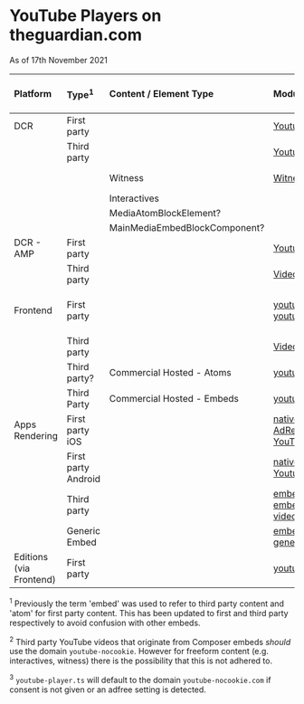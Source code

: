 # YouTube Players on theguardian.com

As of 17th November 2021

**Platform**|**Type<sup>1</sup>**|**Content / Element Type**|**Module(s)**|**Domain from CAPI?**|**Domain<sup>2</sup>**|**Example**
:-----|:-----|:-----|:-----|:-----|:-----|:-----
DCR|First party| |[YoutubeAtom](https://github.com/guardian/atoms-rendering/blob/main/src/YoutubeAtom.tsx)| |youtube.com|[link](https://www.theguardian.com/world/2021/jun/24/hong-kong-apple-daily-queue-final-edition-newspaper)
| |Third party| |[YoutubeEmbedBlockComponent](https://github.com/guardian/dotcom-rendering/blob/main/dotcom-rendering/src/web/components/elements/YoutubeEmbedBlockComponent.tsx)|Y|youtube-nocookie.com|[link](https://www.theguardian.com/music/musicblog/2015/may/27/stone-roses-spike-island-the-reality)
 | | |Witness|[WitnessVideoBlockComponent](https://github.com/guardian/dotcom-rendering/blob/main/dotcom-rendering/src/web/components/elements/WitnessBlockComponent.tsx#L235)|Y|youtube.com|[link - no 15 ](https://www.theguardian.com/lifeandstyle/2015/aug/28/20-awesome-board-games-you-may-never-have-heard-of)
 | | |Interactives| |?|youtube.com|[link](https://www.theguardian.com/world/ng-interactive/2017/mar/10/the-internet-warriors-meet-the-trolls-in-their-own-homes-video)
 | | | MediaAtomBlockElement?| |?|
 | | | MainMediaEmbedBlockComponent?| |?|
DCR - AMP|First party| |[YoutubeBlockComponent](https://github.com/guardian/dotcom-rendering/blob/main/dotcom-rendering/src/amp/components/elements/YoutubeBlockComponent.tsx)| |youtube-nocookie.com|[link](https://amp.theguardian.com/world/2021/jun/24/hong-kong-apple-daily-queue-final-edition-newspaper)
| |Third party| |[VideoYoutubeBlockComponent](https://github.com/guardian/dotcom-rendering/blob/main/dotcom-rendering/src/amp/components/elements/VideoYoutubeBlockComponent.tsx)| |youtube-nocookie.com|[link](https://amp.theguardian.com/music/musicblog/2015/may/27/stone-roses-spike-island-the-reality)
Frontend|First party| |[youtube.scala.html](https://github.com/guardian/frontend/blob/main/common/app/views/fragments/atoms/youtube.scala.html)<br /> [youtube-player.ts](https://github.com/guardian/frontend/blob/main/static/src/javascripts/projects/common/modules/atoms/youtube-player.ts)| |youtube.com / youtube-nocookie.com <sup>3</sup>|[link](https://www.theguardian.com/world/2021/jun/24/hong-kong-apple-daily-queue-final-edition-newspaper?dcr=false)
 | |Third party| | [VideoEmbedCleaner.scala](https://github.com/guardian/frontend/blob/main/common/app/views/support/cleaner/VideoEmbedCleaner.scala)|Y|youtube-nocookie.com|[link](https://www.theguardian.com/music/musicblog/2015/may/27/stone-roses-spike-island-the-reality?dcr=false)
 | |Third party?| Commercial Hosted - Atoms | [youtube-player.ts](https://github.com/guardian/frontend/blob/main/static/src/javascripts/projects/common/modules/atoms/youtube-player.ts)| |youtube.com|[link](https://www.theguardian.com/advertiser-content/microsoft-ai-for-earth/microsoft-ai-research)
 | |Third Party | Commercial Hosted - Embeds | [youtube-player.ts](https://github.com/guardian/frontend/blob/main/static/src/javascripts/projects/common/modules/atoms/youtube-player.ts)| |youtube-nocookie.com|[link](https://www.theguardian.com/advertiser-content/radioactive-amazon-original-movie/radioactive)
Apps Rendering |First party iOS| |[nativeCommunication.ts](https://github.com/guardian/dotcom-rendering/blob/fcb2d6b958cce04a65498154e3a2ed91b7182d3e/apps-rendering/src/client/nativeCommunication.ts#L190-L216) <br /> [AdRequestFactory.swift](https://github.com/guardian/ios-live/blob/9cf48e65f1874b1eb8457499ceda9af7ed9afa44/GLA/GLA/Classes/AdRequestFactory.swift#L109-L137)<br />[YouTubeWrapper.swift](https://github.com/guardian/ios-live/blob/9cf48e65f1874b1eb8457499ceda9af7ed9afa44/GLA/GLA/Classes/YouTubeWrapper.swift#L268-L286)| |?|[web link](https://mobile.guardianapis.com/rendered-items/world/2021/jun/24/hong-kong-apple-daily-queue-final-edition-newspaper)
| |First party Android| |[nativeCommunication.ts](https://github.com/guardian/dotcom-rendering/blob/fcb2d6b958cce04a65498154e3a2ed91b7182d3e/apps-rendering/src/client/nativeCommunication.ts#L190-L216) <br />[YoutubeConfigProviderFactory.kt](https://github.com/guardian/android-news-app/blob/af31effada3dea118b1ffb3d5c5fde2e37393a93/android-news-app/src/main/java/com/guardian/feature/media/youtube/YoutubeConfigProviderFactory.kt#L25-L44)| |?|[web link](https://mobile.guardianapis.com/rendered-items/world/2021/jun/24/hong-kong-apple-daily-queue-final-edition-newspaper)
| |Third party| |[embed.ts](https://github.com/guardian/dotcom-rendering/blob/fcb2d6b958cce04a65498154e3a2ed91b7182d3e/apps-rendering/src/embed.ts#L89-L100) <br /> [embed.tsx](https://github.com/guardian/dotcom-rendering/blob/fcb2d6b958cce04a65498154e3a2ed91b7182d3e/apps-rendering/src/components/embed.tsx#L36) <br /> [video.tsx](https://github.com/guardian/dotcom-rendering/blob/fcb2d6b958cce04a65498154e3a2ed91b7182d3e/apps-rendering/src/components/video.tsx#L42)| |youtube-nocookie.com|[web link](https://mobile.guardianapis.com/rendered-items/music/musicblog/2015/may/27/stone-roses-spike-island-the-reality)
| |Generic Embed| |[embed.tsx](https://github.com/guardian/dotcom-rendering/blob/fcb2d6b958cce04a65498154e3a2ed91b7182d3e/apps-rendering/src/components/embed.tsx#L51) <br /> [genericEmbed.tsx](https://github.com/guardian/dotcom-rendering/blob/fcb2d6b958cce04a65498154e3a2ed91b7182d3e/apps-rendering/src/components/genericEmbed.tsx#L35)| Y|?|?
Editions (via Frontend) |First party| |[youtube-player.ts](https://github.com/guardian/frontend/blob/main/static/src/javascripts/projects/common/modules/atoms/youtube-player.ts)| |youtube-nocookie.com|[link](https://embed.theguardian.com/embed/atom/media/d59557c3-d588-46bc-b8a6-cd7b626cd1a6#noadsaf)

<sup>1</sup> Previously the term 'embed' was used to refer to third party content and 'atom' for first party content. This has been updated to first and third party respectively to avoid confusion with other embeds.

<sup>2</sup> Third party YouTube videos that originate from Composer embeds _should_ use the domain `youtube-nocookie`. However for freeform content (e.g. interactives, witness) there is the possibility that this is not adhered to.

<sup>3</sup> `youtube-player.ts` will default to the domain `youtube-nocookie.com` if consent is not given or an adfree setting is detected.

